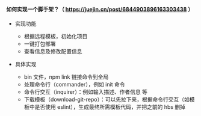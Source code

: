 #### 如何实现一个脚手架？（ https://juejin.cn/post/6844903896163303438 ）
- 实现功能
  - 根据远程模板，初始化项目
  - 一键打包部署
  - 查看信息及修改配置信息

- 具体实现
  - bin 文件，npm link 链接命令到全局
  - 处理命令行（commander），例如 init 命令
  - 命令行交互（inquirer）：例如输入描述、作者信息 等
  - 下载模板（download-git-repo）：可以先拉下来，根据命令行交互（如模板中是否使用 eslint），生成最终所需模板代码，并把之前的 hbs 删掉